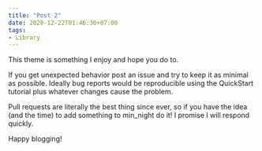 ```yaml
---
title: "Post 2"
date: 2020-12-22T01:46:30+07:00
tags:
- Library
---
```


This theme is something I enjoy and hope you do to.

If you get unexpected behavior post an issue and try to keep it as minimal as possible. Ideally bug reports would be reproducible using the QuickStart tutorial plus whatever changes cause the problem.

Pull requests are literally the best thing since ever, so if you have the idea (and the time) to add something to min_night do it! I promise I will respond quickly.

Happy blogging!